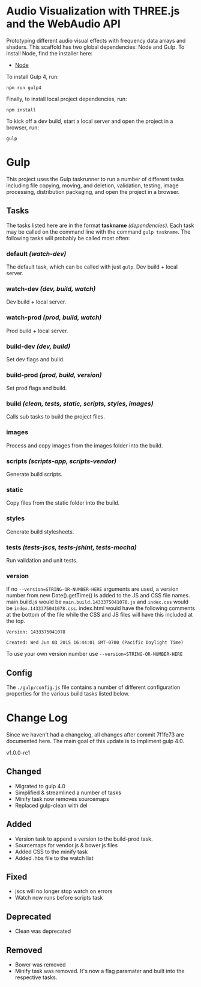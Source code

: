 # Audio Visualization with THREE.js and the WebAudio API

Prototyping different audio visual effects with frequency data arrays and shaders.
This scaffold has two global dependencies: Node and Gulp. To install Node, find the installer here:

* [Node](https://nodejs.org/)

To install Gulp 4, run:

    npm run gulp4

Finally, to install local project dependencies, run:

    npm install

To kick off a dev build, start a local server and open the project in a browser, run:

    gulp


# Gulp

This project uses the Gulp taskrunner to run a number of different tasks including file copying, moving, and deletion,
validation, testing, image processing, distribution packaging, and open the project in a browser.

## Tasks

The tasks listed here are in the format __taskname__ *(dependencies)*. Each task may be called on the command line with the
command `gulp taskname`. The following tasks will probably be called most often:

### default *(watch-dev)*
The default task, which can be called with just `gulp`. Dev build + local server.

### watch-dev *(dev, build, watch)*
Dev build + local server.

### watch-prod *(prod, build, watch)*
Prod build + local server.

### build-dev *(dev, build)*
Set dev flags and build.

### build-prod *(prod, build, version)*
Set prod flags and build.

### build *(clean, tests, static, scripts, styles, images)*
Calls sub tasks to build the project files.

### images
Process and copy images from the images folder into the build.

### scripts *(scripts-app, scripts-vendor)*
Generate build scripts.

### static
Copy files from the static folder into the build.

### styles
Generate build stylesheets.

### tests *(tests-jscs, tests-jshint, tests-mocha)*
Run validation and unit tests.

### version

If no `--version=STRING-OR-NUMBER-HERE` arguments are used, a version number from new Date().getTime() is added
to the JS and CSS file names. main.build.js would be `main.build.1433375041078.js` and `index.css` would be
`index.1433375041078.css`. index.html would have the following comments at the bottom of the file while the CSS
and JS files will have this included at the top.

   `Version: 1433375041078`

   `Created: Wed Jun 03 2015 16:44:01 GMT-0700 (Pacific Daylight Time)`

To use your own version number use `--version=STRING-OR-NUMBER-HERE`

## Config
The `./gulp/config.js` file contains a number of different configuration properties for the various build tasks listed
below.

# Change Log
Since we haven't had a changelog, all changes after commit 7f1fe73 are documented here. The main goal of this update is to impliment gulp 4.0.

v1.0.0-rc1

## Changed
- Migrated to gulp 4.0
- Simplified & streamlined a number of tasks
- Minify task now removes sourcemaps
- Replaced gulp-clean with del


## Added
- Version task to append a version to the build-prod task.
- Sourcemaps for vendor.js & bower.js files
- Added CSS to the minify task
- Added .hbs file to the watch list

## Fixed
- jscs will no longer stop watch on errors
- Watch now runs before scripts task

## Deprecated
- Clean was deprecated

## Removed
- Bower was removed
- Minify task was removed. It's now a flag paramater and built into the respective tasks.
